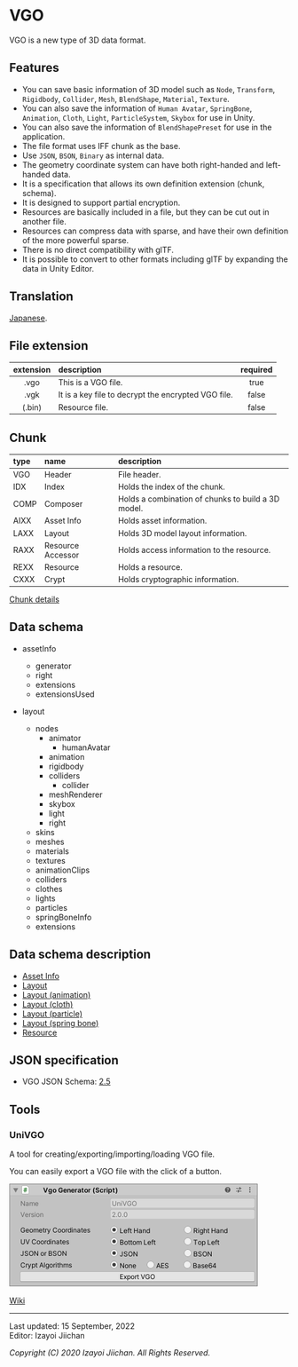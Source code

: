 # VGO

VGO is a new type of 3D data format.

## Features

- You can save basic information of 3D model such as `Node`, `Transform`, `Rigidbody`, `Collider`, `Mesh`, `BlendShape`, `Material`, `Texture`.
- You can also save the information of `Human Avatar`, `SpringBone`, `Animation`, `Cloth`, `Light`, `ParticleSystem`, `Skybox` for use in Unity.
- You can also save the information of `BlendShapePreset` for use in the application.
- The file format uses IFF chunk as the base.
- Use `JSON`, `BSON`, `Binary` as internal data.
- The geometry coordinate system can have both right-handed and left-handed data.
- It is a specification that allows its own definition extension (chunk, schema).
- It is designed to support partial encryption.
- Resources are basically included in a file, but they can be cut out in another file.
- Resources can compress data with sparse, and have their own definition of the more powerful sparse.
- There is no direct compatibility with glTF.
- It is possible to convert to other formats including glTF by expanding the data in Unity Editor.

## Translation

[Japanese](https://github.com/izayoijiichan/VGO/blob/main/README.ja.md).

## File extension

|extension|description|required|
|:--:|:--|:--:|
|.vgo|This is a VGO file.|true|
|.vgk|It is a key file to decrypt the encrypted VGO file.|false|
|(.bin)|Resource file.|false|

## Chunk

|type|name|description|
|:--|:--|:--|
|VGO|Header|File header.|
|IDX|Index|Holds the index of the chunk.|
|COMP|Composer|Holds a combination of chunks to build a 3D model.|
|AIXX|Asset Info|Holds asset information.|
|LAXX|Layout|Holds 3D model layout information.|
|RAXX|Resource Accessor|Holds access information to the resource.|
|REXX|Resource|Holds a resource.|
|CXXX|Crypt|Holds cryptographic information.|

[Chunk details](https://github.com/izayoijiichan/VGO/blob/main/Documentation~/VGO/instructions/chunk.md)

## Data schema

- assetInfo
  - generator
  - right
  - extensions
  - extensionsUsed

- layout
  - nodes
    - animator
      - humanAvatar
    - animation
    - rigidbody
    - colliders
      - collider
    - meshRenderer
    - skybox
    - light
    - right
  - skins
  - meshes
  - materials
  - textures
  - animationClips
  - colliders
  - clothes
  - lights
  - particles
  - springBoneInfo
  - extensions

## Data schema description

- [Asset Info](https://github.com/izayoijiichan/VGO/blob/main/Documentation~/VGO/instructions/schema.assetInfo.json.md)
- [Layout](https://github.com/izayoijiichan/VGO/blob/main/Documentation~/VGO/instructions/schema.layout.json.md)
- [Layout (animation)](https://github.com/izayoijiichan/VGO/blob/main/Documentation~/VGO/instructions/schema.layout.animation.json.md)
- [Layout (cloth)](https://github.com/izayoijiichan/VGO/blob/main/Documentation~/VGO/instructions/schema.layout.cloth.json.md)
- [Layout (particle)](https://github.com/izayoijiichan/VGO/blob/main/Documentation~/VGO/instructions/schema.layout.particle.json.md)
- [Layout (spring bone)](https://github.com/izayoijiichan/VGO/blob/main/Documentation~/VGO/instructions/schema.layout.springBoneInfo.json.md)
- [Resource](https://github.com/izayoijiichan/VGO/blob/main/Documentation~/VGO/instructions/schema.resource.json.md)

## JSON specification

- VGO JSON Schema: [2.5](https://github.com/izayoijiichan/VGO/tree/main/Documentation~/VGO/specification/2.5/schema)

## Tools

### UniVGO

A tool for creating\/exporting\/importing\/loading VGO file.

You can easily export a VGO file with the click of a button.

![image1](https://github.com/izayoijiichan/VGO/blob/main/Documentation~/UniVGO/Images/500_Export.png)

[Wiki](https://github.com/izayoijiichan/VGO/wiki)

___
Last updated: 15 September, 2022  
Editor: Izayoi Jiichan

*Copyright (C) 2020 Izayoi Jiichan. All Rights Reserved.*
